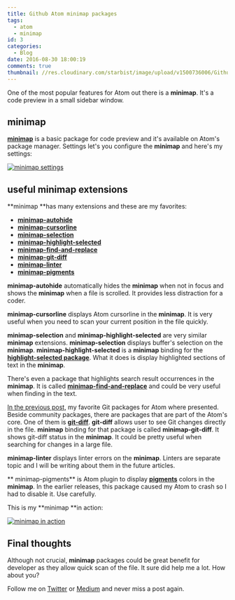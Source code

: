 ```yaml
---
title: Github Atom minimap packages
tags:
  - atom
  - minimap
id: 3
categories:
  - Blog
date: 2016-08-30 18:00:19
comments: true
thumbnail: //res.cloudinary.com/starbist/image/upload/v1500736006/Github_Atom_minimap_packages_asknpo.png
---
```


One of the most popular features for Atom out there is a **minimap**. It's a code preview in a small sidebar window.

<!-- more -->

## minimap

**[minimap](https://atom.io/packages/minimap)** is a basic package for code preview and it's available on Atom's package manager. Settings let's you configure the **minimap** and here's my settings:

[![minimap settings](//res.cloudinary.com/starbist/image/upload/v1497509512/minimap-settings_qurgyc.png "minimap settings")](//res.cloudinary.com/starbist/image/upload/v1497509512/minimap-settings_qurgyc.png)

## useful minimap extensions

**minimap **has many extensions and these are my favorites:

*   **[minimap-autohide](https://atom.io/packages/minimap-autohide)**
*   **[minimap-cursorline](https://atom.io/packages/minimap-cursorline)**
*   **[minimap-selection](https://atom.io/packages/minimap-selection)**
*   **[minimap-highlight-selected](https://atom.io/packages/minimap-highlight-selected)**
*   **[minimap-find-and-replace](https://atom.io/packages/minimap-find-and-replace)**
*   **[minimap-git-diff](https://atom.io/packages/minimap-git-diff)**
*   **[minimap-linter](https://atom.io/packages/minimap-linter)**
*   **[ minimap-pigments](https://atom.io/packages/minimap-pigments)**

**minimap-autohide** automatically hides the **minimap** when not in focus and shows the **minimap** when a file is scrolled. It provides less distraction for a coder.

**minimap-cursorline** displays Atom cursorline in the **minimap**. It is very useful when you need to scan your current position in the file quickly.

**minimap-selection** and **minimap-highlight-selected** are very similar **minimap** extensions. **minimap-selection** displays buffer's selection on the **minimap**. **minimap-highlight-selected** is a **minimap** binding for the **[highlight-selected package](https://github.com/richrace/highlight-selected)**. What it does is display highlighted sections of text in the **minimap**.

There's even a package that highlights search result occurrences in the **minimap**. It is called **[minimap-find-and-replace](https://atom.io/packages/minimap-find-and-replace)** and could be very useful when finding in the text.

[In the previous post](/en/articles/github-atom-git-packages/), my favorite Git packages for Atom where presented. Beside community packages, there are packages that are part of the Atom's core. One of them is **[git-diff](https://atom.io/packages/git-diff)**. **git-diff** allows user to see Git changes directly in the file. **minimap** binding for that package is called **minimap-git-diff**. It shows git-diff status in the **minimap**. It could be pretty useful when searching for changes in a large file.

**minimap-linter** displays linter errors on the **minimap**. Linters are separate topic and I will be writing about them in the future articles.

** minimap-pigments** is Atom plugin to display **[pigments](https://atom.io/packages/pigments)** colors in the **minimap**. In the earlier releases, this package caused my Atom to crash so I had to disable it. Use carefully.

This is my **minimap **in action:

[![minimap in action](//res.cloudinary.com/starbist/image/upload/v1497509508/minimap-in-action_pu5zus.png "minimap in action")](//res.cloudinary.com/starbist/image/upload/v1497509508/minimap-in-action_pu5zus.png)

## Final thoughts

Although not crucial, **minimap** packages could be great benefit for developer as they allow quick scan of the file. It sure did help me a lot. How about you?

Follow me on [Twitter](https://twitter.com/malimirkeccita) or [Medium](https://medium.com/@malimirkeccita) and never miss a post again.